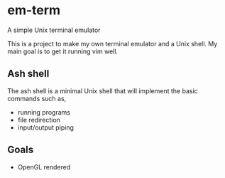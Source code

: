 # em-term
A simple Unix terminal emulator

This is a project to make my own terminal emulator and a Unix shell. My main goal is to get it running vim well.

## Ash shell
The ash shell is a minimal Unix shell that will implement the basic commands such as,
- running programs
- file redirection
- input/output piping

## Goals
- OpenGL rendered
